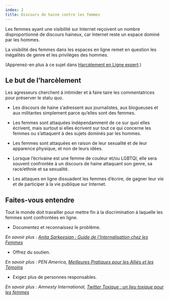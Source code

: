 ```yaml
---
index: 2
title: Discours de haine contre les femmes
---
```

Les femmes ayant une visibilité sur Internet reçoivent un nombre disproportionné de discours haineux, car Internet reste un espace dominé par les hommes.

La visibilité des femmes dans les espaces en ligne remet en question les inégalités de genre et les privilèges des hommes.

(Apprenez-en plus à ce sujet dans [Harcèlement en Ligne expert](umbrella://communications/online-abuse/expert).)

## Le but de l’harcèlement

Les agresseurs cherchent à intimider et à faire taire les commentatrices pour préserver le statu quo.

*   Les discours de haine s’adressent aux journalistes, aux blogueuses et aux militantes simplement parce qu’elles sont des femmes.

*   Les femmes sont attaquées indépendamment de ce sur quoi elles écrivent, mais surtout si elles écrivent sur tout ce qui concerne les femmes ou s’attaquent à des sujets dominés par les hommes.

*   Les femmes sont attaquées en raison de leur sexualité et de leur apparence physique, et non de leurs idées.

*   Lorsque l’écrivaine est une femme de couleur et/ou LGBTQI, elle sera souvent confrontée à un discours de haine attaquant son genre, sa race/ethnie et sa sexualité.

*   Les attaques en ligne dissuadent les femmes d’écrire, de gagner leur vie et de participer à la vie publique sur Internet.

## Faites-vous entendre

Tout le monde doit travailler pour mettre fin à la discrimination à laquelle les femmes sont confrontées en ligne.

*   Documentez et reconnaissez le problème.

*En savoir plus : [Anita Sarkeesian : Guide de l’Internalisation chez les Femmes](https://www.marieclaire.com/culture/news/a13403/online-harassment-terms-fight-back/)*

*   Offrez du soutien.

*En savoir plus : PEN America, [Meilleures Pratiques pour les Alliés et les Témoins](https://onlineharassmentfieldmanual.pen.org/best-practices-for-allies-and-witnesses/)*

*   Exigez plus de personnes responsables.

*En savoir plus : Amnesty International, [Twitter Toxique : un lieu toxique pour les femmes](https://www.amnesty.org/en/latest/research/2018/03/online-violence-against-women-chapter-1/#topanchor)*